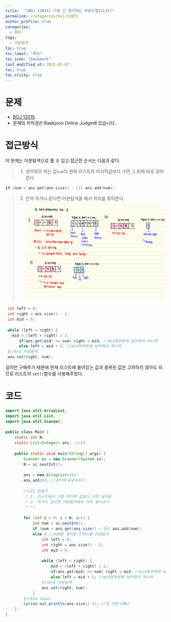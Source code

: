 ```yaml
---
title:  "[BOJ 12015] 가장 긴 증가하는 부분수열2(LIS)"
permalink: /categories/boj/12015
author_profile: true
categories:
  - BOJ
tags:
  - 이분탐색
toc: true
toc_label: "목차"
toc_icon: "bookmark"
last_modified_at: 2021-01-07
toc: true
toc_sticky: true
---
```

# 문제
* [BOJ 12015](https://www.acmicpc.net/problem/12015)
* 문제의 저작권은 Baekjoon Online Judge에 있습니다.  

# 접근방식
이 문제는 이분탐색으로 풀 수 있고 접근한 순서는 다음과 같다.  

> 1. 넣어줘야 하는 값`num`이 현재 리스트의 마지막값보다 크면 그 뒤에 바로 넣어준다.  
```java
if (num > ans.get(ans.size() - 1)) ans.add(num);
```  

> 2. 만약 작거나 같다면 이분탐색을 해서 위치를 찾아준다.  
![boj2110](/assets/images/boj2110.png)   
```java
 int left = 0;
 int right = ans.size() - 1;
 int mid = 0;

 while (left < right) {
   mid = (left + right) / 2;
      if(ans.get(mid) >= num) right = mid; //mid앞부분에 넣어줘야 하니까
      else left = mid + 1; //mid뒷부분에 넣어줘야 하니까
 }//End 이분탐색
 ans.set(right, num);
```  

길이만 구해주기 때문에 현재 리스트에 들어있는 값과 중복된 값은 고려하지 않아도 되므로 리스트의 `set()`함수를 사용해주었다.  

# 코드
```java
import java.util.ArrayList;
import java.util.List;
import java.util.Scanner;

public class Main {
    static int N;
    static List<Integer> ans; //LIS

    public static void main(String[] args) {
        Scanner sc = new Scanner(System.in);
        N = sc.nextInt();

        ans = new ArrayList<>();
        ans.add(0); //초기에 0넣어주기

        /*LIS 만들기
         * 1. 리스트에서 가장 마지막 값보다 크면 넣어줌
         * 2. 작거나 같으면 이분탐색해서 자리 찾아주기
         * */

        for (int i = 0; i < N; i++) {
            int num = sc.nextInt();
            if (num > ans.get(ans.size() - 1)) ans.add(num);
            else { //num을 넣어줄 인덱스를 이분탐색
                int left = 0;
                int right = ans.size() - 1;
                int mid = 0;

                while (left < right) {
                    mid = (left + right) / 2;
                    if(ans.get(mid) >= num) right = mid; //mid앞부분에 넣어줘야 하니까
                    else left = mid + 1; //mid뒷부분에 넣어줘야 하니까
                }//End 이분탐색
                ans.set(right, num);
            }
        }//End input
        System.out.println(ans.size()-1); //맨 처음 0빼고
    }
}
```
